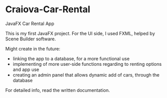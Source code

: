 # Craiova-Car-Rental
JavaFX Car Rental App

This is my first JavaFX project.
For the UI side, I used FXML, helped by Scene Builder software.

Might create in the future:
- linking the app to a database, for a more functional use
- implementing of more user-side functions regarding to renting options and app use
- creating an admin panel that allows dynamic add of cars, through the database

For detailed info, read the written documentation.
